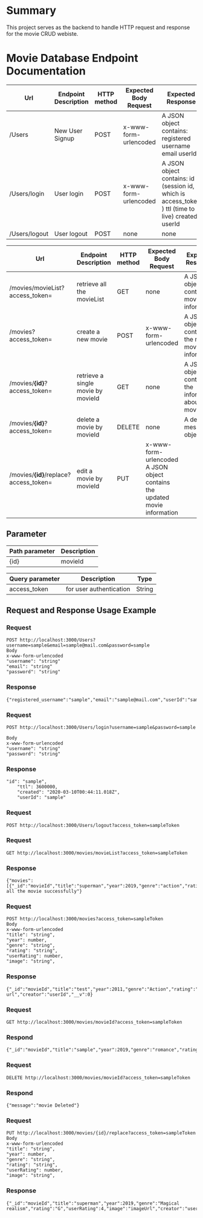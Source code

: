 # Summary 
This project serves as the backend to handle HTTP request and response for the movie CRUD webiste.

# Movie Database Endpoint Documentation
| Url | Endpoint Description | HTTP method | Expected Body Request | Expected Response |
|-----|----------------------|-------------|-----------------------|-------------------|
| /Users | New User Signup | POST | x-www-form-urlencoded | A JSON object contains: registered username email userId |
| /Users/login | User login | POST | x-www-form-urlencoded | A JSON object contains: id (session id, which is access_token ) ttl (time to live) created userId |
| /Users/logout | User logout |POST | none | none |


| Url | Endpoint Description | HTTP method | Expected Body Request | Expected Response |
|-----|----------------------|-------------|-----------------------|-------------------|
| /movies/movieList?access_token= | retrieve all the movieList | GET | none | A JSON object contains all movies information |
| /movies?access_token= | create a new movie | POST | x-www-form-urlencoded | A JSON object contains the new movie information |
| /movies/__{id}__?access_token= | retrieve a single movie by movieId | GET | none | A JSON object contains the information about movie |
| /movies/__{id}__?access_token= | delete a movie by movieId | DELETE | none | A delete message object |
| /movies/__{id}__/replace?access_token= | edit a movie by movieId | PUT | x-www-form-urlencoded A JSON object contains the updated movie information |

## Parameter

| Path parameter | Description |
|----------------|-------------|
| {id} | movieId |

| Query parameter | Description | Type |
|-----------------|-------------|------|
| access_token | for user authentication | String |

## Request and Response Usage Example

### Request
```
POST http://localhost:3000/Users?username=sample&email=sample@mail.com&password=sample
Body
x-www-form-urlencoded
"username": "string"
"email": "string"
"password": "string"
```
### Response
```
{"registered_username":"sample","email":"sample@mail.com","userId":"sample"}
```

### Request
```
POST http://localhost:3000/Users/login?username=sample&password=sample

Body
x-www-form-urlencoded
"username": "string"
"password": "string"
```
### Response

```
"id": "sample",
    "ttl": 3600000,
    "created": "2020-03-10T00:44:11.018Z",
    "userId": "sample"
```
### Request
```
POST http://localhost:3000/Users/logout?access_token=sampleToken
```


### Request
```
GET http://localhost:3000/movies/movieList?access_token=sampleToken
```
### Response
```
{"movies":[{"_id":"movieId","title":"superman","year":2019,"genre":"action","rating":"G","userRating":5,"image":"imageUrl","creator":"sampleUserId","__v":0}],"message":"Fetch all the movie successfully"}
```

### Request
```
POST http://localhost:3000/movies?access_token=sampleToken
Body
x-www-form-urlencoded
"title": "string",
"year": number,
"genre": "string",
"rating": "string",
"userRating": number,
"image": "string", 
```
### Response
```
{"_id":"movieId","title":"test","year":2011,"genre":"Action","rating":"G","userRating":1,"image":"test-url","creator":"userId","__v":0}
```



### Request
```
GET http://localhost:3000/movies/movieId?access_token=sampleToken
```

### Respond
```
{"_id":"movieId","title":"sample","year":2019,"genre":"romance","rating":"R","userRating":5,"image":"sampleUrl","creator":"userId","__v":0}
```
### Request
```
DELETE http://localhost:3000/movies/movieId?access_token=sampleToken
```
### Respond
```
{"message":"movie Deleted"}
```

### Request
```
PUT http://localhost:3000/movies/{id}/replace?access_token=sampleToken
Body
x-www-form-urlencoded
"title": "string",
"year": number,
"genre": "string",
"rating": "string",
"userRating": number,
"image": "string",

```
### Response
```
{"_id":"movieId","title":"superman","year":2019,"genre":"Magical realism","rating":"G","userRating":4,"image":"imageUrl","creator":"userId","__v":0}
```